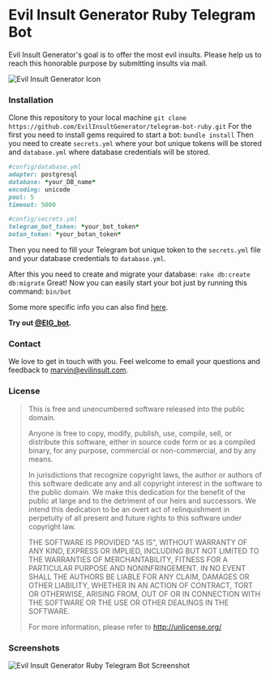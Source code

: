 # Evil Insult Generator Ruby Telegram Bot

Evil Insult Generator's goal is to offer the most evil insults. Please help us to reach this honorable purpose by submitting insults via mail.

![Evil Insult Generator Icon](https://cloud.githubusercontent.com/assets/22981912/19600664/5521d010-97a6-11e6-9f67-fec931b199d7.png)

### Installation

Clone this repository to your local machine
`git clone https://github.com/EvilInsultGenerator/telegram-bot-ruby.git`
For the first you need to install gems required to start a bot:
`bundle install`
Then you need to create `secrets.yml` where your bot unique tokens will be stored and `database.yml` where database credentials will be stored.
```ruby
#config/database.yml
adapter: postgresql
database: *your_DB_name*
encoding: unicode
pool: 5
timeout: 5000
```
```ruby
#config/secrets.yml
telegram_bot_token: *your_bot_token*
botan_token: *your_botan_token*
```
Then you need to fill your Telegram bot unique token to the `secrets.yml` file and your database credentials to `database.yml`.

After this you need to create and migrate your database:
`rake db:create db:migrate`
Great!
Now you can easily start your bot just by running this command:
`bin/bot`

Some more specific info you can also find [here](https://github.com/atipugin/telegram-bot-ruby).

__Try out [@EIG_bot](https://telegram.me/EIG_bot).__

### Contact

We love to get in touch with you. Feel welcome to email your questions and feedback to [marvin@evilinsult.com](mailto:marvin@evilinsult.com).

### License
> This is free and unencumbered software released into the public domain.
> 
> Anyone is free to copy, modify, publish, use, compile, sell, or
> distribute this software, either in source code form or as a compiled
> binary, for any purpose, commercial or non-commercial, and by any
> means.
> 
> In jurisdictions that recognize copyright laws, the author or authors
> of this software dedicate any and all copyright interest in the
> software to the public domain. We make this dedication for the benefit
> of the public at large and to the detriment of our heirs and
> successors. We intend this dedication to be an overt act of
> relinquishment in perpetuity of all present and future rights to this
> software under copyright law.
> 
> THE SOFTWARE IS PROVIDED "AS IS", WITHOUT WARRANTY OF ANY KIND,
> EXPRESS OR IMPLIED, INCLUDING BUT NOT LIMITED TO THE WARRANTIES OF
> MERCHANTABILITY, FITNESS FOR A PARTICULAR PURPOSE AND NONINFRINGEMENT.
> IN NO EVENT SHALL THE AUTHORS BE LIABLE FOR ANY CLAIM, DAMAGES OR
> OTHER LIABILITY, WHETHER IN AN ACTION OF CONTRACT, TORT OR OTHERWISE,
> ARISING FROM, OUT OF OR IN CONNECTION WITH THE SOFTWARE OR THE USE OR
> OTHER DEALINGS IN THE SOFTWARE.
> 
> For more information, please refer to <http://unlicense.org/>

### Screenshots
![Evil Insult Generator Ruby Telegram Bot Screenshot](https://cloud.githubusercontent.com/assets/23016876/19629005/3edce1c0-996b-11e6-8beb-d19453826a1c.png)
